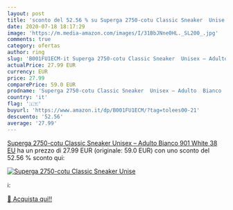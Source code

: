 ```yaml
---
layout: post
title: 'sconto del 52.56 % su Superga 2750-cotu Classic Sneaker  Unise  '
date: 2020-07-18 18:17:29
image: 'https://m.media-amazon.com/images/I/31BbJNne0HL._SL200_.jpg'
comments: true
category: ofertas
author: ring
slug: 'B001FU1ECM-it Superga 2750-cotu Classic Sneaker  Unisex – Adulto  Bianco  901 White   38 EU'
actualPrice: 27.99 EUR
currency: EUR
price: 27.99
comparePrice: 59.0 EUR
prodname: 'Superga 2750-cotu Classic Sneaker  Unisex – Adulto  Bianco  901 White   38 EU'
country: 'it'
flag: '🇮🇹'
buyurl: 'https://www.amazon.it/dp/B001FU1ECM/?tag=tolees00-21'
descuento: '52.56'
average: '27.99'
---
```


[Superga 2750-cotu Classic Sneaker  Unisex – Adulto  Bianco  901 White   38 EU](https://www.amazon.it/dp/B001FU1ECM/?tag=tolees00-21) ha un prezzo di 27.99 EUR (originale: 59.0 EUR) con uno sconto del 52.56 % sconto qui:

[![Superga 2750-cotu Classic Sneaker  Unise](https://m.media-amazon.com/images/I/31BbJNne0HL._SL200_.jpg)](https://www.amazon.it/dp/B001FU1ECM/?tag=tolees00-21)

ℹ️:


[🛒 Acquista qui!!](https://www.amazon.it/dp/B001FU1ECM/?tag=tolees00-21)

